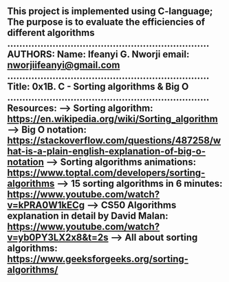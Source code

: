 This project is implemented using C-language;
The purpose is to evaluate the efficiencies of different algorithms
...................................................................
AUTHORS:
Name: Ifeanyi G. Nworji
email: nworjiifeanyi@gmail.com
...................................................................
Title: 0x1B. C - Sorting algorithms & Big O
...................................................................
Resources:
--> Sorting algorithm: https://en.wikipedia.org/wiki/Sorting_algorithm
--> Big O notation: https://stackoverflow.com/questions/487258/what-is-a-plain-english-explanation-of-big-o-notation
--> Sorting algorithms animations: https://www.toptal.com/developers/sorting-algorithms
--> 15 sorting algorithms in 6 minutes: https://www.youtube.com/watch?v=kPRA0W1kECg
--> CS50 Algorithms explanation in detail by David Malan: https://www.youtube.com/watch?v=yb0PY3LX2x8&t=2s
--> All about sorting algorithms: https://www.geeksforgeeks.org/sorting-algorithms/
-----------------------------------------------------------------------------------------------------------------------

